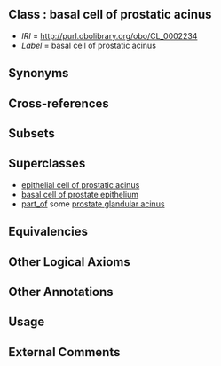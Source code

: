 
## Class : basal cell of prostatic acinus

 * *IRI* = http://purl.obolibrary.org/obo/CL_0002234
 * *Label* = basal cell of prostatic acinus

## Synonyms


## Cross-references


## Subsets


## Superclasses

 * [epithelial cell of prostatic acinus](../../CL/33/CL_0002233.md)
 * [basal cell of prostate epithelium](../../CL/41/CL_0002341.md)
 * [part_of](../../BFO/50/BFO_0000050.md) some [prostate glandular acinus](../../UBERON/79/UBERON_0004179.md)

## Equivalencies


## Other Logical Axioms


## Other Annotations


## Usage


## External Comments

